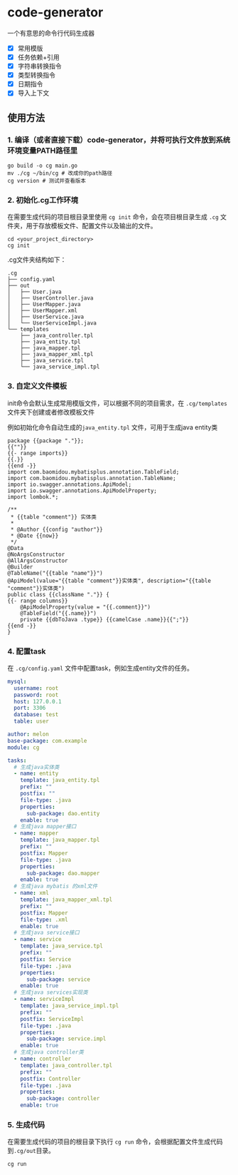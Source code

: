 # code-generator
一个有意思的命令行代码生成器
- [x] 常用模版
- [x] 任务依赖+引用
- [x] 字符串转换指令
- [x] 类型转换指令
- [x] 日期指令
- [x] 导入上下文

## 使用方法
### 1. 编译（或者直接下载）code-generator，并将可执行文件放到系统环境变量PATH路径里
```shell
go build -o cg main.go
mv ./cg ~/bin/cg # 改成你的path路径
cg version # 测试并查看版本
```

### 2. 初始化.cg工作环境
在需要生成代码的项目根目录里使用 `cg init` 命令，会在项目根目录生成 `.cg` 文件夹，用于存放模板文件、配置文件以及输出的文件。
```shell
cd <your_project_directory>
cg init
```

.cg文件夹结构如下：
```text
.cg
├── config.yaml
├── out
│   ├── User.java
│   ├── UserController.java
│   ├── UserMapper.java
│   ├── UserMapper.xml
│   ├── UserService.java
│   └── UserServiceImpl.java
└── templates
    ├── java_controller.tpl
    ├── java_entity.tpl
    ├── java_mapper.tpl
    ├── java_mapper_xml.tpl
    ├── java_service.tpl
    └── java_service_impl.tpl
```
### 3. 自定义文件模板
init命令会默认生成常用模版文件，可以根据不同的项目需求，在 `.cg/templates` 文件夹下创建或者修改模板文件  

例如初始化命令自动生成的`java_entity.tpl` 文件，可用于生成java entity类
```text
package {{package "."}};
{{""}}
{{- range imports}}
{{.}}
{{end -}}
import com.baomidou.mybatisplus.annotation.TableField;
import com.baomidou.mybatisplus.annotation.TableName;
import io.swagger.annotations.ApiModel;
import io.swagger.annotations.ApiModelProperty;
import lombok.*;

/**
 * {{table "comment"}} 实体类
 *
 * @Author {{config "author"}}
 * @Date {{now}}
 */
@Data
@NoArgsConstructor
@AllArgsConstructor
@Builder
@TableName("{{table "name"}}")
@ApiModel(value="{{table "comment"}}实体类", description="{{table "comment"}}实体类")
public class {{className "."}} {
{{- range columns}}
    @ApiModelProperty(value = "{{.comment}}")
    @TableField("{{.name}}")
    private {{dbToJava .type}} {{camelCase .name}}{{";"}}
{{end -}}
}
```
### 4. 配置task
在 `.cg/config.yaml` 文件中配置task，例如生成entity文件的任务。
```yaml
mysql:
  username: root
  password: root
  host: 127.0.0.1
  port: 3306
  database: test
  table: user

author: melon
base-package: com.example
module: cg

tasks:
  # 生成java实体类
  - name: entity
    template: java_entity.tpl
    prefix: ""
    postfix: ""
    file-type: .java
    properties:
      sub-package: dao.entity
    enable: true
  # 生成java mapper接口
  - name: mapper
    template: java_mapper.tpl
    prefix: ""
    postfix: Mapper
    file-type: .java
    properties:
      sub-package: dao.mapper
    enable: true
  # 生成java mybatis 的xml文件
  - name: xml
    template: java_mapper_xml.tpl
    prefix: ""
    postfix: Mapper
    file-type: .xml
    enable: true
  # 生成java service接口
  - name: service
    template: java_service.tpl
    prefix: ""
    postfix: Service
    file-type: .java
    properties:
      sub-package: service
    enable: true
  # 生成java services实现类
  - name: serviceImpl
    template: java_service_impl.tpl
    prefix: ""
    postfix: ServiceImpl
    file-type: .java
    properties:
      sub-package: service.impl
    enable: true
  # 生成java controller类
  - name: controller
    template: java_controller.tpl
    prefix: ""
    postfix: Controller
    file-type: .java
    properties:
      sub-package: controller
    enable: true
```
### 5. 生成代码
在需要生成代码的项目的根目录下执行 `cg run` 命令，会根据配置文件生成代码到`.cg/out`目录。
```shell
cg run
```